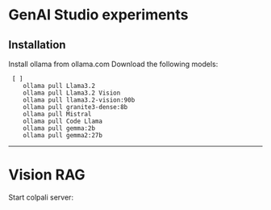 # GenAI Studio experiments

## Installation
Install ollama from ollama.com
Download the following models:
```
 [ ] 
    ollama pull Llama3.2
    ollama pull Llama3.2 Vision
    ollama pull llama3.2-vision:90b
    ollama pull granite3-dense:8b
    ollama pull Mistral
    ollama pull Code Llama
    ollama pull gemma:2b
    ollama pull gemma2:27b
```


------------------------------------------------------------------------------
# Vision RAG 



Start colpali server:

```
```
